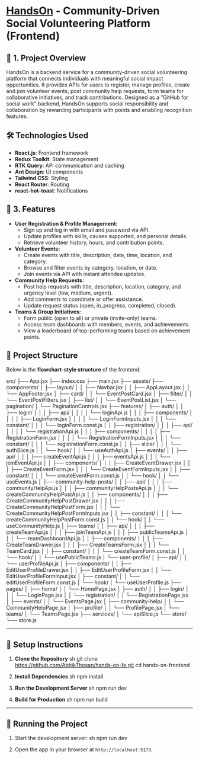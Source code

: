 # [HandsOn](https://hands-on-fe.vercel.app/) - Community-Driven Social Volunteering Platform (Frontend)

## 📌 1. Project Overview

HandsOn is a backend service for a community-driven social volunteering platform that connects individuals with meaningful social impact opportunities. It provides APIs for users to register, manage profiles, create and join volunteer events, post community help requests, form teams for collaborative initiatives, and track contributions. Designed as a "GitHub for social work" backend, HandsOn supports social responsibility and collaboration by rewarding participants with points and enabling recognition features.

## 🛠 Technologies Used

- **React.js**: Frontend framework
- **Redux Toolkit**: State management
- **RTK Query**: API communication and caching
- **Ant Design**: UI components
- **Tailwind CSS**: Styling
- **React Router**: Routing
- **react-hot-toast**: Notifications

## 📌 3. Features

- **User Registration & Profile Management:**
  - Sign up and log in with email and password via API.
  - Update profiles with skills, causes supported, and personal details.
  - Retrieve volunteer history, hours, and contribution points.
- **Volunteer Events:**
  - Create events with title, description, date, time, location, and category.
  - Browse and filter events by category, location, or date.
  - Join events via API with instant attendee updates.
- **Community Help Requests:**
  - Post help requests with title, description, location, category, and urgency level (low, medium, urgent).
  - Add comments to coordinate or offer assistance.
  - Update request status (open, in_progress, completed, closed).
- **Teams & Group Initiatives:**
  - Form public (open to all) or private (invite-only) teams.
  - Access team dashboards with members, events, and achievements.
  - View a leaderboard of top-performing teams based on achievement points.

## 📂 Project Structure

Below is the **flowchart-style structure** of the frontend:

src/
├── App.jsx
├── index.css
├── main.jsx
├── assets/
├── components/
│ ├── layout/
│ │ ├── Navbar.jsx
│ │ ├── AppLayout.jsx
│ │ └── AppFooter.jsx
│ ├── card/
│ │ └── EventPostCard.jsx
│ ├── filter/
│ │ └── EventPostFilters.jsx
│ ├── list/
│ │ └── EventPostList.jsx
│ └── pagination/
│ └── PaginationControls.jsx
├── features/
│ ├── auth/
│ │ ├── login/
│ │ │ ├── api/
│ │ │ │ └── loginApi.js
│ │ │ ├── components/
│ │ │ │ ├── LoginForm.jsx
│ │ │ │ └── LoginFormInputs.jsx
│ │ │ └── constant/
│ │ │ └── loginForm.const.js
│ │ ├── registration/
│ │ │ ├── api/
│ │ │ │ └── registrationApi.js
│ │ │ ├── components/
│ │ │ │ ├── RegistrationForm.jsx
│ │ │ │ └── RegistrationFormInputs.jsx
│ │ │ └── constant/
│ │ │ └── registrationForm.const.js
│ │ ├── slice/
│ │ │ └── authSlice.js
│ │ └── hook/
│ │ └── useAuthApi.js
│ ├── events/
│ │ ├── api/
│ │ │ ├── createEventApi.js
│ │ │ ├── eventsApi.js
│ │ │ └── joinEventApi.js
│ │ ├── components/
│ │ │ ├── CreateEventDrawer.jsx
│ │ │ ├── CreateEventForm.jsx
│ │ │ └── CreateEventFormInputs.jsx
│ │ ├── constant/
│ │ │ └── createEventForm.const.js
│ │ └── hook/
│ │ └── useEvents.js
│ ├── community-help-posts/
│ │ ├── api/
│ │ │ ├── communityHelpApi.js
│ │ │ ├── communityHelpPostsApi.js
│ │ │ └── createCommunityHelpPostApi.js
│ │ ├── components/
│ │ │ ├── CreateCommunityHelpPostDrawer.jsx
│ │ │ ├── CreateCommunityHelpPostForm.jsx
│ │ │ └── CreateCommunityHelpPostFormInputs.jsx
│ │ ├── constant/
│ │ │ └── createCommunityHelpPostForm.const.js
│ │ └── hook/
│ │ └── useCommunityHelp.js
│ ├── teams/
│ │ ├── api/
│ │ │ ├── createTeamApi.js
│ │ │ ├── joinTeamApi.js
│ │ │ ├── publicTeamsApi.js
│ │ │ └── teamDashboardApi.js
│ │ ├── components/
│ │ │ ├── CreateTeamDrawer.jsx
│ │ │ ├── CreateTeamsForm.jsx
│ │ │ └── TeamCard.jsx
│ │ ├── constant/
│ │ │ └── createTeamForm.const.js
│ │ └── hook/
│ │ └── usePublicTeams.js
│ └── user-profile/
│ ├── api/
│ │ └── userProfileApi.js
│ ├── components/
│ │ ├── EditUserProfileDrawer.jsx
│ │ ├── EditUserProfileForm.jsx
│ │ └── EditUserProfileFormInput.jsx
│ ├── constant/
│ │ └── editUserProfileForm.const.js
│ └── hook/
│ └── useUserProfile.js
├── pages/
│ ├── home/
│ │ └── HomePage.jsx
│ ├── auth/
│ │ ├── login/
│ │ │ └── LoginPage.jsx
│ │ └── registration/
│ │ └── RegistrationPage.jsx
│ ├── events/
│ │ └── EventsPage.jsx
│ ├── community-help/
│ │ └── CommunityHelpPage.jsx
│ ├── profile/
│ │ └── ProfilePage.jsx
│ └── teams/
│ └── TeamsPage.jsx
├── services/
│ └── apiSlice.js
└── store/
└── store.js

---

## 🔧 Setup Instructions

1. **Clone the Repository**
   sh
   git clone https://github.com/AbhikThosan/hands-on-fe.git
   cd hands-on-frontend

2. **Install Dependencies**
   sh
   npm install

3. **Run the Development Server**
   sh
   npm run dev

4. **Build for Production**
   sh
   npm run build

---

## 🚀 Running the Project

1. Start the development server:
   sh
   npm run dev

2. Open the app in your browser at `http://localhost:5173`.
